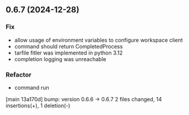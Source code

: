 ## 0.6.7 (2024-12-28)

### Fix

- allow usage of environment variables to configure workspace client
- command should return CompletedProcess
- tarfile fitler was implemented in python 3.12
- completion logging was unreachable

### Refactor

- command run

[main 13a170d] bump: version 0.6.6 → 0.6.7
 2 files changed, 14 insertions(+), 1 deletion(-)

